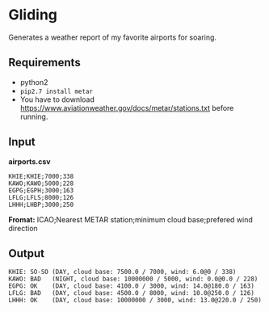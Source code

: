 # Gliding

Generates a weather report of my favorite airports for soaring.

## Requirements

  * python2
  * ```pip2.7 install metar```
  * You have to download https://www.aviationweather.gov/docs/metar/stations.txt before running.

## Input

**airports.csv**
```
KHIE;KHIE;7000;338
KAWO;KAWO;5000;228
EGPG;EGPH;3000;163
LFLG;LFLS;8000;126
LHHH;LHBP;3000;250
```
**Fromat:** ICAO;Nearest METAR station;minimum cloud base;prefered wind direction

## Output

```
KHIE: SO-SO (DAY, cloud base: 7500.0 / 7000, wind: 6.0@0 / 338)
KAWO: BAD   (NIGHT, cloud base: 10000000 / 5000, wind: 0.0@0.0 / 228)
EGPG: OK    (DAY, cloud base: 4100.0 / 3000, wind: 14.0@180.0 / 163)
LFLG: BAD   (DAY, cloud base: 4500.0 / 8000, wind: 10.0@250.0 / 126)
LHHH: OK    (DAY, cloud base: 10000000 / 3000, wind: 13.0@220.0 / 250)
```
